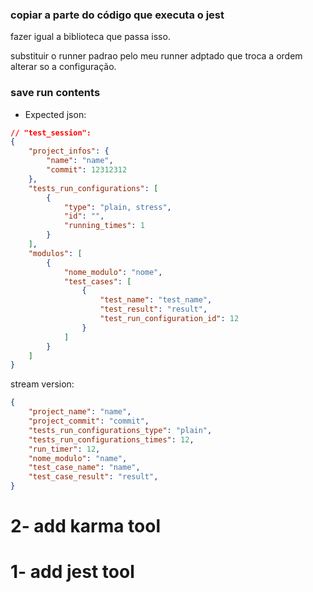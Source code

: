 ### copiar a parte do código que executa o jest
fazer igual a biblioteca que passa isso.

substituir o runner padrao pelo meu runner adptado que troca a ordem
alterar so a configuração.

### save run contents

- Expected json: 

```json
// "test_session": 
{
    "project_infos": {
        "name": "name",
        "commit": 12312312
    },
    "tests_run_configurations": [
        {
            "type": "plain, stress",
            "id": "",
            "running_times": 1
        }
    ],
    "modulos": [
        {
            "nome_modulo": "nome",
            "test_cases": [
                {
                    "test_name": "test_name",
                    "test_result": "result",
                    "test_run_configuration_id": 12
                }
            ]
        }
    ]
}
```

stream version:

```json
{
    "project_name": "name",
    "project_commit": "commit",
    "tests_run_configurations_type": "plain",
    "tests_run_configurations_times": 12,
    "run_timer": 12,
    "nome_modulo": "name",
    "test_case_name": "name",
    "test_case_result": "result",
}
```

# 2- add karma tool
# 1- add jest tool